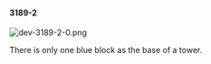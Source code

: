 #### 3189-2
![dev-3189-2-0.png](https://github.com/lil-lab/nlvr/raw/master/nlvr/dev/images/5/dev-3189-2-0.png "dev-3189-2-0.png")

There is only one blue block as the base of a tower.